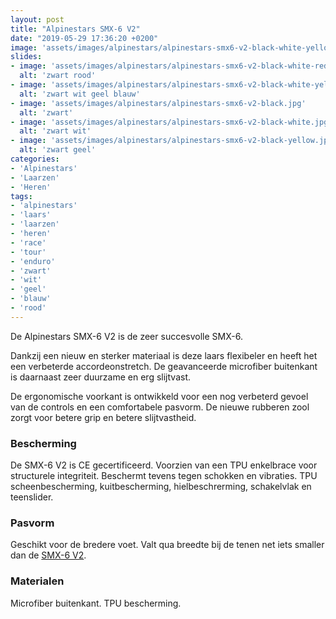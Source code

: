 ```yaml
---
layout: post
title: "Alpinestars SMX-6 V2"
date: "2019-05-29 17:36:20 +0200"
image: 'assets/images/alpinestars/alpinestars-smx6-v2-black-white-yellow-blue.jpg'
slides:
- image: 'assets/images/alpinestars/alpinestars-smx6-v2-black-white-red.jpg'
  alt: 'zwart rood'
- image: 'assets/images/alpinestars/alpinestars-smx6-v2-black-white-yellow-blue.jpg'
  alt: 'zwart wit geel blauw'
- image: 'assets/images/alpinestars/alpinestars-smx6-v2-black.jpg'
  alt: 'zwart'
- image: 'assets/images/alpinestars/alpinestars-smx6-v2-black-white.jpg'
  alt: 'zwart wit'
- image: 'assets/images/alpinestars/alpinestars-smx6-v2-black-yellow.jpg'
  alt: 'zwart geel'
categories:
- 'Alpinestars'
- 'Laarzen'
- 'Heren'
tags:
- 'alpinestars'
- 'laars'
- 'laarzen'
- 'heren'
- 'race'
- 'tour'
- 'enduro'
- 'zwart'
- 'wit'
- 'geel'
- 'blauw'
- 'rood'
---
```

De Alpinestars SMX-6 V2 is de zeer succesvolle SMX-6.

Dankzij een nieuw en sterker materiaal is deze laars flexibeler en heeft het een verbeterde accordeonstretch.
De geavanceerde microfiber buitenkant is daarnaast zeer duurzame en erg slijtvast.

De ergonomische voorkant is ontwikkeld voor een nog verbeterd gevoel van de controls en een comfortabele pasvorm.
De nieuwe rubberen zool zorgt voor betere grip en betere slijtvastheid.


### Bescherming

De SMX-6 V2 is CE gecertificeerd.
Voorzien van een TPU enkelbrace voor structurele integriteit. Beschermt tevens tegen schokken en vibraties.
TPU scheenbescherming, kuitbescherming, hielbeschrerming, schakelvlak en teenslider.


### Pasvorm

Geschikt voor de bredere voet.
Valt qua breedte bij de tenen net iets smaller dan de [SMX-6 V2](/alpinestars-smx6-v2-goretex).

### Materialen

Microfiber buitenkant.
TPU bescherming.
